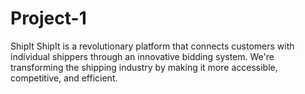 # Project-1
ShipIt
ShipIt is a revolutionary platform that connects customers with individual shippers through an innovative bidding system. We're transforming the shipping industry by making it more accessible, competitive, and efficient.
